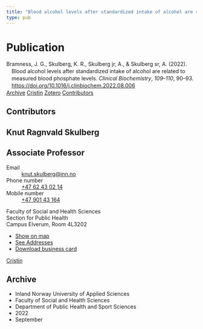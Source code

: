 ```yaml
---
title: "Blood alcohol levels after standardized intake of alcohol are related to measured blood phosphate levels"
type: pub
---
```

<h1>Publication</h1>
<article id="csl-bib-container-IM7QQLRI" class="csl-bib-container">
  <div class="csl-bib-body" style="line-height: 1.35; padding-left: 1em; text-indent:-1em;">
  <div class="csl-entry">Bramness, J. G., Skulberg, K. R., Skulberg jr, A., &amp; Skulberg sr, A. (2022). Blood alcohol levels after standardized intake of alcohol are related to measured blood phosphate levels. <i>Clinical Biochemistry</i>, <i>109&#x2013;110</i>, 90&#x2013;93. <a href="https://doi.org/10.1016/j.clinbiochem.2022.08.006">https://doi.org/10.1016/j.clinbiochem.2022.08.006</a></div>
</div>
  <div class="csl-bib-buttons">
    <a href="#taxonomy-article-IM7QQLRI" class="csl-bib-button">Archive</a>
    <a href="https://app.cristin.no/results/show.jsf?id=2048140" alt="Cristin URL" class="csl-bib-button">Cristin</a>
    <a href="http://zotero.org/groups/5022929/items/IM7QQLRI" alt="Zotero URL" class="csl-bib-button">Zotero</a>
    <a href="#contributors-article-IM7QQLRI" class="csl-bib-button">Contributors</a>
  </div>
  <div id="csl-bib-meta-container-IM7QQLRI"></div>
</article>
<div id="csl-bib-meta-IM7QQLRI" class="csl-bib-meta">
  <article id="contributors-article-IM7QQLRI" class="contributors-article">
    <h1>Contributors</h1>
    <div class="personas">
<div class="vrtx-hinn-person-card">
<div class="photo">
<i class="lar la-user-circle missing-person"></i>
</div>
<div class="info">
<hgroup><h1>Knut Ragnvald Skulberg</h1>
<h2>Associate Professor</h2>
</hgroup><dl>
<dt>Email</dt>
<dd>
<a href="mailto:knut.skulberg@inn.no">knut.skulberg@inn.no</a>
</dd>
<dt>Phone number</dt>
<dd><a href="tel:+4762430214">
+47 62 43 02 14
</a></dd>
<dt>Mobile number</dt>
<dd><a href="tel:+4790143164">
+47 901 43 164
</a></dd>
</dl>
<p>
Faculty of Social and Health Sciences<br>
Section for Public Health<br>
Campus Elverum,
Room 4L3202
</p>
<ul class="vrtx-hinn-links">
<li><a href="https://www.google.com/maps?q=60.88177,11.53669">Show on map</a></li>
<li><a href="https://www.inn.no/english/find-an-employee/knut-skulberg.html#vrtx-hinn-addresses">See Addresses</a></li>
<li><a href="https://www.inn.no/english/find-an-employee/knut-skulberg.html?vrtx=vcf">Download business card</a></li>
</ul>
</div>
</div>
<a href="https://app.cristin.no/persons/show.jsf?id=9616" alt="Cristin URL" class="personas-cristin">Cristin</a>
</div>
  </article>
  <article id="taxonomy-article-IM7QQLRI" class="taxonomy-article">
    <h1>Archive</h1>
    <ul>
      <li>Inland Norway University of Applied Sciences</li>
      <li>Faculty of Social and Health Sciences</li>
      <li>Department of Public Health and Sport Sciences</li>
      <li>2022</li>
      <li>September</li>
    </ul>
  </article>
</div>

